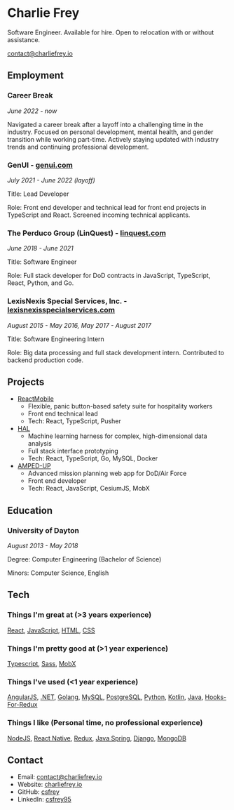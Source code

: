 # Charlie Frey

Software Engineer. Available for hire. Open to relocation with or without assistance.

contact@charliefrey.io

## Employment

### Career Break

_June 2022 - now_

Navigated a career break after a layoff into a challenging time in the industry. Focused on personal development, mental health, and gender transition while working part-time. Actively staying updated with industry trends and continuing professional development.

### GenUI - [genui.com](https://genui.com)

_July 2021 - June 2022 (layoff)_

Title: Lead Developer

Role: Front end developer and technical lead for front end projects in TypeScript and React. Screened incoming technical applicants.

### The Perduco Group (LinQuest) - [linquest.com](https://www.linquest.com)

_June 2018 - June 2021_

Title: Software Engineer

Role: Full stack developer for DoD contracts in JavaScript, TypeScript, React, Python, and Go.

### LexisNexis Special Services, Inc. - [lexisnexisspecialservices.com](https://www.lexisnexisspecialservices.com)

_August 2015 - May 2016, May 2017 - August 2017_

Title: Software Engineering Intern

Role: Big data processing and full stack development intern. Contributed to backend production code.

## Projects

- [ReactMobile](https://www.reactmobile.com)
  - Flexible, panic button-based safety suite for hospitality workers
  - Front end technical lead
  - Tech: React, TypeScript, Pusher
- [HAL](https://www.linquest.com/products-and-solutions/hal/)
  - Machine learning harness for complex, high-dimensional data analysis
  - Full stack interface prototyping
  - Tech: React, TypeScript, Go, MySQL, Docker
- [AMPED-UP](https://www.linquest.com/products-and-solutions/amped-up/)
  - Advanced mission planning web app for DoD/Air Force
  - Front end developer
  - Tech: React, JavaScript, CesiumJS, MobX

## Education

### University of Dayton

_August 2013 - May 2018_

Degree: Computer Engineering (Bachelor of Science)

Minors: Computer Science, English

## Tech

### Things I'm great at (>3 years experience)

[React](https://reactjs.org/), [JavaScript](https://www.javascript.com), [HTML](https://developer.mozilla.org/en-US/docs/Web/HTML), [CSS](https://developer.mozilla.org/en-US/docs/Web/CSS)

### Things I'm pretty good at (>1 year experience)

[Typescript](https://www.typescriptlang.org/), [Sass](https://sass-lang.com), [MobX](https://mobx.js.org/)

### Things I've used (<1 year experience)

 [AngularJS](https://angularjs.org), [.NET](https://dotnet.microsoft.com/en-us/download), [Golang](https://golang.org/), [MySQL](https://www.mysql.com), [PostgreSQL](https://www.postgresql.org), [Python](https://www.python.org), [Kotlin](https://kotlinlang.org), [Java](https://www.java.com), [Hooks-For-Redux](https://github.com/generalui/hooks-for-redux)

### Things I like (Personal time, no professional experience)

 [NodeJS](https://nodejs.org), [React Native](https://reactnative.dev/), [Redux](https://redux.js.org), [Java Spring](https://spring.io), [Django](https://www.djangoproject.com), [MongoDB](https://www.mongodb.com)

## Contact

- Email: contact@charliefrey.io
- Website: [charliefrey.io](https://charliefrey.io)
- GitHub: [csfrey](https://github.com/csfrey)
- LinkedIn: [csfrey95](https://www.linkedin.com/in/csfrey95)